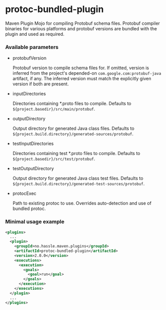 protoc-bundled-plugin
=====================

Maven Plugin Mojo for compiling Protobuf schema files. Protobuf compiler binaries for various platforms and protobuf versions are bundled with the plugin and used as required.

### Available parameters

* protobufVersion

    Protobuf version to compile schema files for. If omitted, version is inferred from the project's depended-on `com.google.com:protobuf-java` artifact, if any.  The inferred version must match the explicitly given version if both are present.

* inputDirectories

    Directories containing *.proto files to compile.  Defaults to `${project.basedir}/src/main/protobuf`.

* outputDirectory

    Output directory for generated Java class files.  Defaults to `${project.build.directory}/generated-sources/protobuf`.

* testInputDirectories

    Directories containing test *.proto files to compile.  Defaults to `${project.basedir}/src/test/protobuf`.

* testOutputDirectory

    Output directory for generated Java class test files.  Defaults to `${project.build.directory}/generated-test-sources/protobuf`.

* protocExec

    Path to existing protoc to use. Overrides auto-detection and use of bundled protoc.

### Minimal usage example

```xml
<plugins>
  ...
  <plugin>
    <groupId>no.hassle.maven.plugins</groupId>
    <artifactId>protoc-bundled-plugin</artifactId>
    <version>2.0.0</version>
    <executions>
      <execution>
        <goals>
          <goal>run</goal>
        </goals>
      </execution>
    </executions>
  </plugin>
  ...
</plugins>
```
